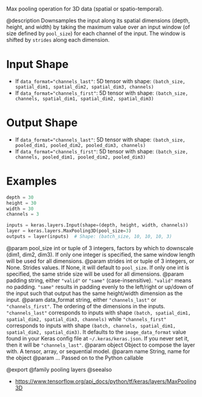 Max pooling operation for 3D data (spatial or spatio-temporal).

@description
Downsamples the input along its spatial dimensions (depth, height, and
width) by taking the maximum value over an input window (of size defined by
`pool_size`) for each channel of the input. The window is shifted by
`strides` along each dimension.

# Input Shape
- If `data_format="channels_last"`:
    5D tensor with shape:
    `(batch_size, spatial_dim1, spatial_dim2, spatial_dim3, channels)`
- If `data_format="channels_first"`:
    5D tensor with shape:
    `(batch_size, channels, spatial_dim1, spatial_dim2, spatial_dim3)`

# Output Shape
- If `data_format="channels_last"`:
    5D tensor with shape:
    `(batch_size, pooled_dim1, pooled_dim2, pooled_dim3, channels)`
- If `data_format="channels_first"`:
    5D tensor with shape:
    `(batch_size, channels, pooled_dim1, pooled_dim2, pooled_dim3)`

# Examples
```python
depth = 30
height = 30
width = 30
channels = 3

inputs = keras.layers.Input(shape=(depth, height, width, channels))
layer = keras.layers.MaxPooling3D(pool_size=3)
outputs = layer(inputs)  # Shape: (batch_size, 10, 10, 10, 3)
```

@param pool_size int or tuple of 3 integers, factors by which to downscale
    (dim1, dim2, dim3). If only one integer is specified, the same
    window length will be used for all dimensions.
@param strides int or tuple of 3 integers, or None. Strides values. If None,
    it will default to `pool_size`. If only one int is specified, the
    same stride size will be used for all dimensions.
@param padding string, either `"valid"` or `"same"` (case-insensitive).
    `"valid"` means no padding. `"same"` results in padding evenly to
    the left/right or up/down of the input such that output has the same
    height/width dimension as the input.
@param data_format string, either `"channels_last"` or `"channels_first"`.
    The ordering of the dimensions in the inputs. `"channels_last"`
    corresponds to inputs with shape
    `(batch, spatial_dim1, spatial_dim2, spatial_dim3, channels)` while
    `"channels_first"` corresponds to inputs with shape
    `(batch, channels, spatial_dim1, spatial_dim2, spatial_dim3)`.
    It defaults to the `image_data_format` value found in your Keras
    config file at `~/.keras/keras.json`. If you never set it, then it
    will be `"channels_last"`.
@param object Object to compose the layer with. A tensor, array, or sequential model.
@param name String, name for the object
@param ... Passed on to the Python callable

@export
@family pooling layers
@seealso
+ <https://www.tensorflow.org/api_docs/python/tf/keras/layers/MaxPooling3D>
